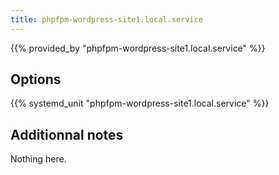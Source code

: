 ```yaml
---
title: phpfpm-wordpress-site1.local.service
---
```


{{% provided_by "phpfpm-wordpress-site1.local.service" %}}

## Options

{{% systemd_unit "phpfpm-wordpress-site1.local.service" %}}

## Additionnal notes

Nothing here.